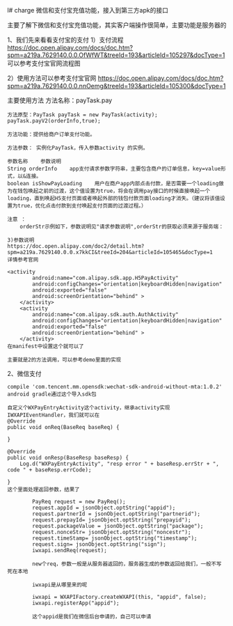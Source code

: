 l# charge
微信和支付宝充值功能，接入到第三方apk的接口

主要了解下微信和支付宝充值功能，其实客户端操作很简单，主要功能是服务器的

1、我们先来看看支付宝的支付
   1）支付流程
   https://doc.open.alipay.com/docs/doc.htm?spm=a219a.7629140.0.0.OfWfWT&treeId=193&articleId=105297&docType=1
   可以参考支付宝官网流程图

   2）使用方法可以参考支付宝官网
   https://doc.open.alipay.com/docs/doc.htm?spm=a219a.7629140.0.0.nnOemg&treeId=193&articleId=105300&docType=1

   主要使用方法
   方法名称：payTask.pay

	方法原型：PayTask payTask = new PayTask(activity); payTask.payV2(orderInfo,true);

	方法功能：提供给商户订单支付功能。

	方法参数： 实例化PayTask，传入参数activity 的实例。

	参数名称	参数说明
	String orderInfo	app支付请求参数字符串，主要包含商户的订单信息，key=value形式，以&连接。
	boolean isShowPayLoading	用户在商户app内部点击付款，是否需要一个loading做为在钱包唤起之前的过渡，这个值设置为true，将会在调用pay接口的时候直接唤起一个loading，直到唤起H5支付页面或者唤起外部的钱包付款页面loading才消失。（建议将该值设置为true，优化点击付款到支付唤起支付页面的过渡过程。）

	注意 ：
		orderStr示例如下，参数说明见"请求参数说明",orderStr的获取必须来源于服务端：

	3)参数说明
	https://doc.open.alipay.com/doc2/detail.htm?spm=a219a.7629140.0.0.x7kkCI&treeId=204&articleId=105465&docType=1
	详情参考官网

	<activity
            android:name="com.alipay.sdk.app.H5PayActivity"
            android:configChanges="orientation|keyboardHidden|navigation"
            android:exported="false"
            android:screenOrientation="behind" >
        </activity>
        <activity
            android:name="com.alipay.sdk.auth.AuthActivity"
            android:configChanges="orientation|keyboardHidden|navigation"
            android:exported="false"
            android:screenOrientation="behind" >
        </activity>
    在manifest中设置这个就可以了

	主要就是2的方法调用，可以参考demo里面的实现

2、微信支付

	compile 'com.tencent.mm.opensdk:wechat-sdk-android-without-mta:1.0.2'
	android gradle通过这个导入sdk包

	自定义个WXPayEntryActivity这个activity，继承activity实现IWXAPIEventHandler，我们就可以在
	@Override
    public void onReq(BaseReq baseReq) {

    }

    @Override
    public void onResp(BaseResp baseResp) {
        Log.d("WXPayEntryActivity", "resp error " + baseResp.errStr + ", code " + baseResp.errCode);

    }
    这个里面处理返回参数，结果了

    		PayReq request = new PayReq();
            request.appId = jsonObject.optString("appid");
            request.partnerId = jsonObject.optString("partnerid");
            request.prepayId= jsonObject.optString("prepayid");
            request.packageValue = jsonObject.optString("package");
            request.nonceStr= jsonObject.optString("noncestr");
            request.timeStamp= jsonObject.optString("timestamp");
            request.sign= jsonObject.optString("sign");
            iwxapi.sendReq(request);

            new个req，参数一般是从服务器返回的，服务器生成的参数返回给我们，一般不写死在本地

            iwxapi是从哪里来的呢

            iwxapi = WXAPIFactory.createWXAPI(this, "appid", false);
        	iwxapi.registerApp("appid");

        	这个appid是我们在微信后台申请的，自己可以申请











